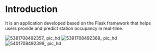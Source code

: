 # Introduction
It is an application developed based on the Flask framework that helps users provide and predict station occupancy in real-time.

![5381708492357_ pic_hd](https://github.com/shyiming007/public-route-weather/assets/115174505/98398fee-3c45-4e22-aa2a-f55146218160)
![5391708492369_ pic_hd](https://github.com/shyiming007/public-route-weather/assets/115174505/ebfddc00-6c7d-4301-86ad-9fcb42093fbd)
![5401708492399_ pic_hd](https://github.com/shyiming007/public-route-weather/assets/115174505/c156eeb2-f526-4fad-a906-0b425fca40c7)
